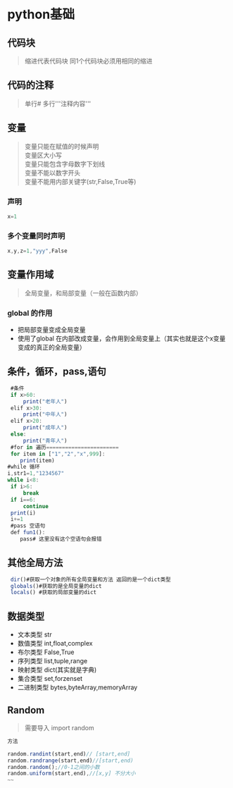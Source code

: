 # python基础
## 代码块
>缩进代表代码块 同1个代码块必须用相同的缩进
## 代码的注释
> 单行#  多行'''注释内容'''
## 变量
> 变量只能在赋值的时候声明      
  变量区大小写  
  变量只能包含字母数字下划线    
  变量不能以数字开头    
  变量不能用内部关键字(str,False,True等)    
### 声明
~~~js
x=1
~~~
### 多个变量同时声明
~~~js
x,y,z=1,"yyy",False
~~~
## 变量作用域
>全局变量，和局部变量（一般在函数内部）
 ### global 的作用
 - 把局部变量变成全局变量
 - 使用了global 在内部改成变量，会作用到全局变量上（其实也就是这个x变量变成的真正的全局变量）

## 条件，循环，pass,语句
~~~js
 #条件
 if x>60:
     print("老年人")
 elif x>30:
     print("中年人") 
 elif x>20:
     print("成年人") 
 else:
     print("青年人")  
 #for in 遍历=======================   
 for item in ["1","2","x",999]:
    print(item)
#while 循环
i,str1=1,"1234567"
while i<8:
 if i>6:
     break
 if i==6:
     continue
 print(i)
 i+=1
 #pass 空语句
 def fun1():
    pass# 这里没有这个空语句会报错
~~~
## 其他全局方法
~~~js
 dir()#获取一个对象的所有全局变量和方法 返回的是一个dict类型
 globals()#获取的是全局变量的dict 
 locals() #获取的局部变量的dict

~~~
 ## 数据类型
- 文本类型 str
- 数值类型 int,float,complex
- 布尔类型 False,True
- 序列类型 list,tuple,range
- 映射类型 dict(其实就是字典)
- 集合类型 set,forzenset
-  二进制类型 bytes,byteArray,memoryArray

## Random
>需要导入 import random
~~~js
方法

random.randint(start,end)// [start,end]
random.randrange(start,end)//[start,end)
random.random();//0-1之间的小数
random.uniform(start,end),//[x,y] 不分大小
~~

